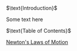 <html>
<head>
<title>CSI Project ~ Main</title>
<script type="text/x-mathjax-config">
  MathJax.Hub.Config({tex2jax: {inlineMath: [['$','$'], ['\\(','\\)']]}});
</script>
<script type="text/javascript" async
  src="https://cdn.mathjax.org/mathjax/latest/MathJax.js?config=TeX-AMS_CHTML">
</script>
</head>
<body>
$\text{Introduction}$
<p>
Some text here
</p>
$\text{Table of Contents}$
<p>
<a href="https://jchenrgss.github.io/newton_laws.html">Newton's Laws of Motion</a>
</p>
</body>
</html>
